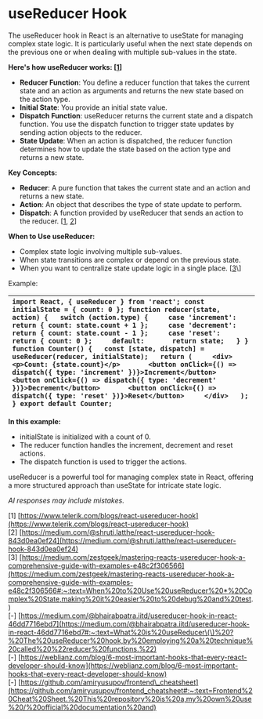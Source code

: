 # **useReducer Hook**

The useReducer hook in React is an alternative to useState for managing complex state logic. It is particularly useful when the next state depends on the previous one or when dealing with multiple sub-values in the state.

**Here's how useReducer works: \[[1](https://www.telerik.com/blogs/react-usereducer-hook)\]**

* **Reducer Function**: You define a reducer function that takes the current state and an action as arguments and returns the new state based on the action type.  
* **Initial State**: You provide an initial state value.  
* **Dispatch Function**: useReducer returns the current state and a dispatch function. You use the dispatch function to trigger state updates by sending action objects to the reducer.  
* **State Update**: When an action is dispatched, the reducer function determines how to update the state based on the action type and returns a new state.

**Key Concepts:**

* **Reducer**: A pure function that takes the current state and an action and returns a new state.  
* **Action**: An object that describes the type of state update to perform.  
* **Dispatch**: A function provided by useReducer that sends an action to the reducer. \[[1](https://www.telerik.com/blogs/react-usereducer-hook), [2](https://medium.com/@shruti.latthe/react-usereducer-hook-843d0ea0ef24)\]

**When to Use useReducer:**

* Complex state logic involving multiple sub-values.  
* When state transitions are complex or depend on the previous state.  
* When you want to centralize state update logic in a single place. \[[3](https://medium.com/zestgeek/mastering-reacts-usereducer-hook-a-comprehensive-guide-with-examples-e48c2f306566#:~:text=When%20to%20Use%20useReducer%20*%20Complex%20State,making%20it%20easier%20to%20debug%20and%20test.)\]

Example:

| `import React, { useReducer } from 'react'; const initialState = { count: 0 }; function reducer(state, action) {   switch (action.type) {     case 'increment':       return { count: state.count + 1 };     case 'decrement':       return { count: state.count - 1 };     case 'reset':         return { count: 0 };     default:       return state;   } } function Counter() {   const [state, dispatch] = useReducer(reducer, initialState);   return (     <div>       <p>Count: {state.count}</p>       <button onClick={() => dispatch({ type: 'increment' })}>Increment</button>       <button onClick={() => dispatch({ type: 'decrement' })}>Decrement</button>       <button onClick={() => dispatch({ type: 'reset' })}>Reset</button>     </div>   ); } export default Counter;` |
| :---- |

**In this example:**

* initialState is initialized with a count of 0\.  
* The reducer function handles the increment, decrement and reset actions.  
* The dispatch function is used to trigger the actions.

useReducer is a powerful tool for managing complex state in React, offering a more structured approach than useState for intricate state logic.

*AI responses may include mistakes.*

\[1\] [https://www.telerik.com/blogs/react-usereducer-hook](https://www.telerik.com/blogs/react-usereducer-hook)  
\[2\] [https://medium.com/@shruti.latthe/react-usereducer-hook-843d0ea0ef24](https://medium.com/@shruti.latthe/react-usereducer-hook-843d0ea0ef24)  
\[3\] [https://medium.com/zestgeek/mastering-reacts-usereducer-hook-a-comprehensive-guide-with-examples-e48c2f306566](https://medium.com/zestgeek/mastering-reacts-usereducer-hook-a-comprehensive-guide-with-examples-e48c2f306566#:~:text=When%20to%20Use%20useReducer%20*%20Complex%20State,making%20it%20easier%20to%20debug%20and%20test.)  
\[-\] [https://medium.com/@bhairabpatra.iitd/usereducer-hook-in-react-46dd7716ebd7](https://medium.com/@bhairabpatra.iitd/usereducer-hook-in-react-46dd7716ebd7#:~:text=What%20is%20useReducer\(\)%20?%20The%20useReducer%20hook,by%20employing%20a%20technique%20called%20%22reducer%20functions.%22)  
\[-\] [https://weblianz.com/blog/6-most-important-hooks-that-every-react-developer-should-know](https://weblianz.com/blog/6-most-important-hooks-that-every-react-developer-should-know)  
\[-\] [https://github.com/amiryusupov/frontend\_cheatsheet](https://github.com/amiryusupov/frontend_cheatsheet#:~:text=Frontend%20Cheat%20Sheet.%20This%20repository%20is%20a,my%20own%20use%20/%20official%20documentation%20and)